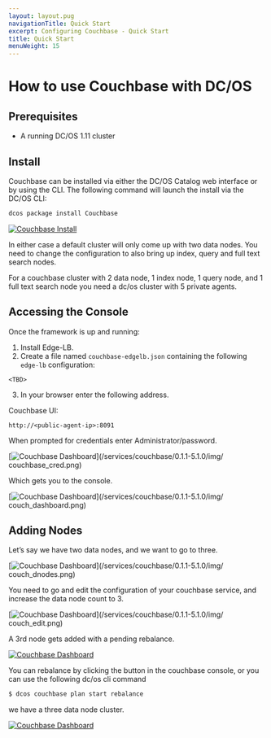```yaml
---
layout: layout.pug
navigationTitle: Quick Start
excerpt: Configuring Couchbase - Quick Start
title: Quick Start
menuWeight: 15
---
```


# How to use Couchbase with DC/OS

## Prerequisites

* A running DC/OS 1.11 cluster

## Install

Couchbase can be installed via either the DC/OS Catalog web interface or by using the CLI. The following command will launch the install via the DC/OS CLI:

```bash
dcos package install Couchbase 
```

[<img src="/services/couchbase/0.1.1-5.1.0/img/couchbase_install.png" alt="Couchbase Install"/>](/services/couchbase/0.1.1-5.1.0/img/couchbase_install.png)

In either case a default cluster will only come up with two data nodes. You need to change the configuration to also bring up index, query and full text search nodes.

For a couchbase cluster with 2 data node, 1 index node, 1 query node, and 1 full text search node you need a dc/os cluster with 5 private agents.

## Accessing the Console

Once the framework is up and running:
1. Install Edge-LB.
2. Create a file named `couchbase-edgelb.json` containing the following `edge-lb` configuration:

```
<TBD>
```

3. In your browser enter the following address.

Couchbase UI:
```
http://<public-agent-ip>:8091
```
When prompted for credentials enter Administrator/password.

[<img src="/services/couchbase/0.1.1-5.1.0/img/couchbase_cred.png" alt="Couchbase Dashboard"/>](/services/couchbase/0.1.1-5.1.0/img/ 	couchbase_cred.png)

Which gets you to the console.

[<img src="/services/couchbase/0.1.1-5.1.0/img/couch_dashboard.png" alt="Couchbase Dashboard"/>](/services/couchbase/0.1.1-5.1.0/img/ 	couch_dashboard.png)

## Adding Nodes
Let’s say we have two data nodes, and we want to go to three.

[<img src="/services/couchbase/0.1.1-5.1.0/img/couch_dnodes.png" alt="Couchbase Dashboard"/>](/services/couchbase/0.1.1-5.1.0/img/ 	couch_dnodes.png)

You need to go and edit the configuration of your couchbase service, and increase the data node count to 3.

[<img src="/services/couchbase/0.1.1-5.1.0/img/couch_edit.png" alt="Couchbase Dashboard"/>](/services/couchbase/0.1.1-5.1.0/img/ couch_edit.png)

A 3rd node gets added with a pending rebalance.

[<img src="/services/couchbase/0.1.1-5.1.0/img/couch_3.png" alt="Couchbase Dashboard"/>](/services/couchbase/0.1.1-5.1.0/img/couch_3.png)

You can rebalance by clicking the button in the couchbase console, or you can use the following dc/os cli command

```bash
$ dcos couchbase plan start rebalance
```
we have a three data node cluster.

[<img src="/services/couchbase/0.1.1-5.1.0/img/couch_cluster.png" alt="Couchbase Dashboard"/>](/services/couchbase/0.1.1-5.1.0/img/couch_cluster.png)

